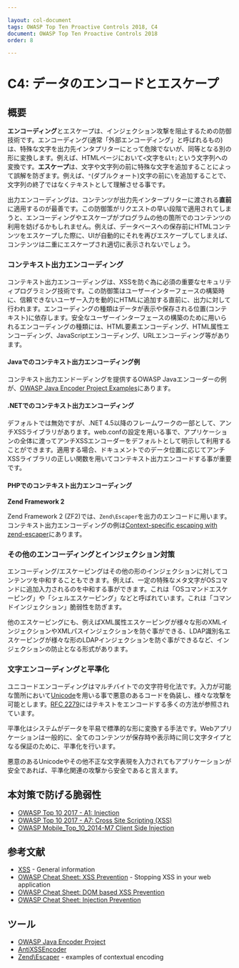 ```yaml
---

layout: col-document
tags: OWASP Top Ten Proactive Controls 2018, C4
document: OWASP Top Ten Proactive Controls 2018
order: 8

---
```


# C4: データのエンコードとエスケープ

## 概要

**エンコーディング**とエスケープは、インジェクション攻撃を阻止するための防御技術です。エンコーディング(通常「外部エンコーディング」と呼ばれるもの)は、特殊な文字を出力先インタプリターにとって危険でないが、同等となる別の形に変換します。例えば、HTMLページにおいて``<``文字を``&lt;``という文字列への変換です。**エスケープ**は、文字や文字列の前に特殊な文字を追加することによって誤解を防ぎます。例えば、``"``(ダブルクォート)文字の前に``\``を追加することで、文字列の終了ではなくテキストとして理解させる事です。

出力エンコーディングは、コンテンツが出力先インタープリターに渡される**直前**に適用するのが最善です。この防御策がリクエストの早い段階で適用されてしまうと、エンコーディングやエスケープがプログラムの他の箇所でのコンテンツの利用を妨げるかもしれません。例えば、データベースへの保存前にHTMLコンテンツをエスケープした際に、UIが自動的にそれを再びエスケープしてしまえば、コンテンツは二重にエスケープされ適切に表示されないでしょう。

### コンテキスト出力エンコーディング

コンテキスト出力エンコーディングは、XSSを防ぐ為に必須の重要なセキュリティプログラミング技術です。この防御策はユーザーインターフェースの構築時に、信頼できないユーザー入力を動的にHTMLに追加する直前に、出力に対して行われます。エンコーディングの種類はデータが表示や保存される位置(コンテキスト)に依存します。安全なユーザーインターフェースの構築のために用いられるエンコーディングの種類には、HTML要素エンコーディング、HTML属性エンコーディング、JavaScriptエンコーディング、URLエンコーディング等があります。

#### Javaでのコンテキスト出力エンコーディング例

コンテキスト出力エンドーディングを提供するOWASP Javaエンコーダーの例が、[OWASP Java Encoder Project Examples](https://www.owasp.org/index.php/OWASP_Java_Encoder_Project#tab=Use_the_Java_Encoder_Project)にあります。


#### .NETでのコンテキスト出力エンコーディング

デフォルトでは無効ですが、.NET 4.5以降のフレームワークの一部として、アンチXSSライブラリがあります。web.confの設定を用いる事で、アプリケーションの全体に渡ってアンチXSSエンコーダーをデフォルトとして明示して利用することができます。適用する場合、ドキュメントでのデータ位置に応じてアンチXSSライブラリの正しい関数を用いてコンテキスト出力エンコードする事が重要です。

#### PHPでのコンテキスト出力エンコーディング

**Zend Framework 2**

Zend Framework 2 (ZF2)では、``Zend\Escaper``を出力のエンコードに用います。コンテキスト出力エンコーディングの例は[Context-specific escaping with zend-escaper](https://framework.zend.com/blog/2017-05-16-zend-escaper.html)にあります。

### その他のエンコーディングとインジェクション対策

エンコーディング/エスケーピングはその他の形のインジェクションに対してコンテンツを中和することもできます。例えば、一定の特殊なメタ文字がOSコマンドに追加入力されるのを中和する事ができます。これは「OSコマンドエスケーピング」や「シェルエスケーピング」などと呼ばれています。これは「コマンドインジェクション」脆弱性を防ぎます。

他のエスケーピングにも、例えばXML属性エスケーピングが様々な形のXMLインジェクションやXMLパスインジェクションを防ぐ事ができる、LDAP識別名エスケーピングが様々な形のLDAPインジェクションを防ぐ事ができるなど、インジェクションの防止となる形式があります。

### 文字エンコーディングと平準化

ユニコードエンコーディングはマルチバイトでの文字符号化法です。入力が可能な箇所において[Unicode](https://www.owasp.org/index.php/Unicode_Encoding)を用いる事で悪意のあるコードを偽装し、様々な攻撃を可能とします。[RFC 2279](https://tools.ietf.org/html/rfc2279)にはテキストをエンコードする多くの方法が参照されています。

平準化はシステムがデータを平易で標準的な形に変換する手法です。Webアプリケーションは一般的に、全てのコンテンツが保存時や表示時に同じ文字タイプとなる保証のために、平準化を行います。

悪意のあるUnicodeやその他不正な文字表現を入力されてもアプリケーションが安全であれば、平準化関連の攻撃から安全であると言えます。

## 本対策で防げる脆弱性

* [OWASP Top 10 2017 - A1: Injection](https://www.owasp.org/index.php/Top_10-2017_A1-Injection)
* [OWASP Top 10 2017 - A7: Cross Site Scripting (XSS)](https://www.owasp.org/index.php/Top_10-2017_A7-Cross-Site_Scripting_(XSS))
* [OWASP Mobile_Top_10_2014-M7 Client Side Injection](https://www.owasp.org/index.php/Mobile_Top_10_2014-M7)

## 参考文献

* [XSS](https://www.owasp.org/index.php/Cross-site_Scripting_(XSS)) - General information
* [OWASP Cheat Sheet: XSS Prevention](https://www.owasp.org/index.php/XSS_(Cross_Site_Scripting)_Prevention_Cheat_Sheet) - Stopping XSS in your web application
* [OWASP Cheat Sheet: DOM based XSS Prevention](https://www.owasp.org/index.php/DOM_based_XSS_Prevention_Cheat_Sheet)
* [OWASP Cheat Sheet: Injection Prevention](https://www.owasp.org/index.php/Injection_Prevention_Cheat_Sheet)

## ツール

* [OWASP Java Encoder Project](https://www.owasp.org/index.php/OWASP_Java_Encoder_Project)
* [AntiXSSEncoder](https://docs.microsoft.com/en-us/dotnet/api/system.web.security.antixss.antixssencoder?redirectedfrom=MSDN&view=netframework-4.7.2)
* [Zend\Escaper](https://framework.zend.com/blog/2017-05-16-zend-escaper.html) - examples of contextual encoding
